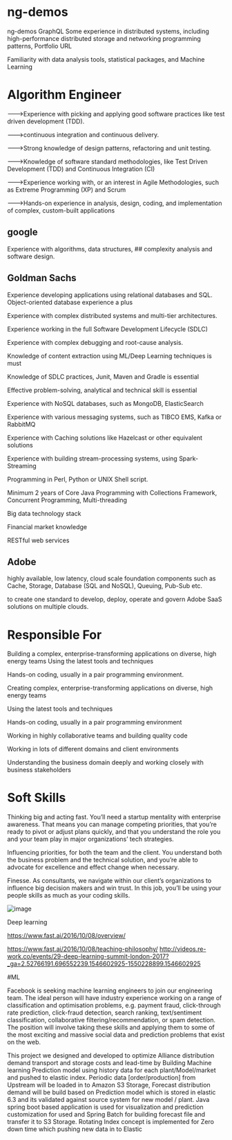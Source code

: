 # ng-demos
ng-demos
GraphQL
Some experience in distributed systems, including high-performance distributed storage and networking
programming patterns,
Portfolio URL

Familiarity with data analysis tools, statistical packages, and Machine Learning
# Algorithm Engineer
--->Experience with picking and applying good software practices like test driven development (TDD).                  

--->continuous integration and continuous delivery.

--->Strong knowledge of design patterns, refactoring and unit testing.

--->Knowledge of software standard methodologies, like Test Driven Development (TDD) and Continuous Integration (CI)

--->Experience working with, or an interest in Agile Methodologies, such as Extreme Programming (XP) and Scrum

--->Hands-on experience in analysis, design, coding, and implementation of complex, custom-built applications

 ## google
 
 Experience with algorithms, data structures, ## complexity analysis and software design.
 
 ## Goldman Sachs
 
 Experience developing applications using relational databases and SQL. Object-oriented database experience a plus
 
 Experience with complex distributed systems and multi-tier architectures.
 
 Experience working in the full Software Development Lifecycle (SDLC)
 
 Experience with complex debugging and root-cause analysis.
 
 Knowledge of content extraction using ML/Deep Learning techniques is must
 
Knowledge of SDLC practices, Junit, Maven and Gradle is essential

Effective problem-solving, analytical and technical skill is essential

Experience with NoSQL databases, such as MongoDB, ElasticSearch

Experience with various messaging systems, such as TIBCO EMS, Kafka or RabbitMQ

Experience with Caching solutions like Hazelcast or other equivalent solutions

Experience with building stream-processing systems, using Spark-Streaming

Programming in Perl, Python or UNIX Shell script.

Minimum 2 years of Core Java Programming with Collections Framework, Concurrent Programming, Multi-threading

Big data technology stack

Financial market knowledge

RESTful web services

## Adobe

highly available, low latency, cloud scale foundation components such as Cache, Storage, Database (SQL and NoSQL), Queuing, Pub-Sub etc.

to create one standard to develop, deploy, operate and govern Adobe SaaS solutions on multiple clouds.
 

# Responsible For

Building a complex, enterprise-transforming applications on diverse, high energy teams Using the latest tools and techniques

Hands-on coding, usually in a pair programming environment.

Creating complex, enterprise-transforming applications on diverse, high energy teams

Using the latest tools and techniques

Hands-on coding, usually in a pair programming environment

Working in highly collaborative teams and building quality code

Working in lots of different domains and client environments

Understanding the business domain deeply and working closely with business stakeholders


# Soft Skills 

Thinking big and acting fast. You’ll need a startup mentality with enterprise awareness. That means you can manage competing priorities, that you’re ready to pivot or adjust plans quickly, and that you understand the role you and your team play in major organizations’ tech strategies.

Influencing priorities, for both the team and the client. You understand both the business problem and the technical solution, and you’re able to advocate for excellence and effect change when necessary.

Finesse. As consultants, we navigate within our client’s organizations to influence big decision makers and win trust. In this job, you’ll be using your people skills as much as your coding skills.


![image](https://user-images.githubusercontent.com/25560217/50520050-20c34480-0ae4-11e9-872b-a66681f5c06e.png)

Deep learning

https://www.fast.ai/2016/10/08/overview/


https://www.fast.ai/2016/10/08/teaching-philosophy/
http://videos.re-work.co/events/29-deep-learning-summit-london-2017?_ga=2.52766191.696552239.1546602925-1550228899.1546602925

#ML

Facebook is seeking machine learning engineers to join our engineering team. The ideal person will have industry experience working on a range of classification and optimisation problems, e.g. payment fraud, click-through rate prediction, click-fraud detection, search ranking, text/sentiment classification, collaborative filtering/recommendation, or spam detection. The position will involve taking these skills and applying them to some of the most exciting and massive social data and prediction problems that exist on the web.





This project we designed and developed to optimize Alliance distribution demand transport and storage costs and lead-time by Building Machine learning Prediction model using history data for each plant/Model/market and pushed to elastic index. Periodic data [order/production] from Upstream will be loaded in to Amazon S3 Storage, Forecast distribution demand will be build based on Prediction model which is stored in elastic 6.3 and its validated against source system for new model / plant. Java spring boot based application is used for visualization and prediction customization for used and Spring Batch for building forecast file and transfer it to S3 Storage. Rotating Index concept is implemented for Zero down time which pushing new data in to Elastic

